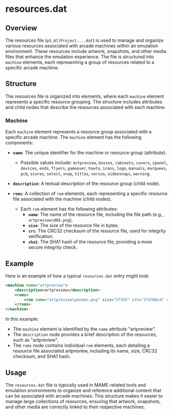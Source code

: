 # resources.dat

## Overview

The resources file (`pS_AllProject....dat`) is used to manage and organize various resources associated with arcade machines within an emulation environment. These resources include artwork, snapshots, and other media files that enhance the emulation experience. The file is structured into `machine` elements, each representing a group of resources related to a specific arcade machine.

## Structure

The resources file is organized into elements, where each `machine` element represents a specific resource grouping. The structure includes attributes and child nodes that describe the resources associated with each machine.

### Machine

Each `machine` element represents a resource group associated with a specific arcade machine. The `machine` element has the following components:

- **`name`**: The unique identifier for the machine or resource group (attribute).

  - Possible values include: `artpreview`, `bosses`, `cabinets`, `covers`, `cpanel`, `devices`, `ends`, `flyers`, `gameover`, `howto`, `icons`, `logo`, `manuals`, `marquees`, `pcb`, `scores`, `select`, `snap`, `titles`, `versus`, `videosnaps`, `warning`.

- **`description`**: A textual description of the resource group (child node).

- **`roms`**: A collection of `rom` elements, each representing a specific resource file associated with the machine (child nodes).
  - Each `rom` element has the following attributes:
    - **`name`**: The name of the resource file, including the file path (e.g., `artpreview\005.png`).
    - **`size`**: The size of the resource file in bytes.
    - **`crc`**: The CRC32 checksum of the resource file, used for integrity verification.
    - **`sha1`**: The SHA1 hash of the resource file, providing a more secure integrity check.

## Example

Here is an example of how a typical `resources.dat` entry might look:

```xml
<machine name="artpreview">
    <description>artpreview</description>
    <roms>
        <rom name="artpreview\pacman.png" size="57355" crc="2fd366c4" sha1="079174056f520cb9cecd9b0d4f12ece47db32982"/>
    </roms>
</machine>
```

In this example:

- The `machine` element is identified by the `name` attribute "artpreview".
- The `description` node provides a brief description of the resources, such as "artpreview".
- The `roms` node contains individual `rom` elements, each detailing a resource file associated artpreview, including its name, size, CRC32 checksum, and SHA1 hash.

## Usage

The `resources.dat` file is typically used in MAME-related tools and emulation environments to organize and reference additional content that can be associated with arcade machines. This structure makes it easier to manage large collections of resources, ensuring that artwork, snapshots, and other media are correctly linked to their respective machines.
